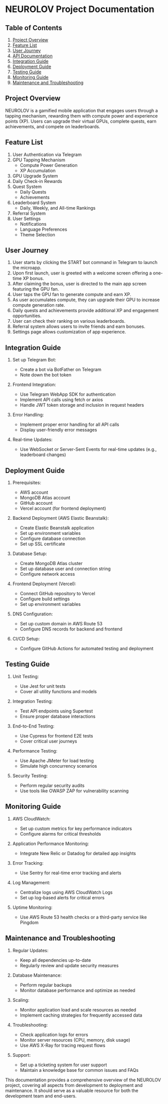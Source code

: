 # NEUROLOV Project Documentation

## Table of Contents
1. [Project Overview](#project-overview)
2. [Feature List](#feature-list)
3. [User Journey](#user-journey)
4. [API Documentation](#api-documentation)
5. [Integration Guide](#integration-guide)
6. [Deployment Guide](#deployment-guide)
7. [Testing Guide](#testing-guide)
8. [Monitoring Guide](#monitoring-guide)
9. [Maintenance and Troubleshooting](#maintenance-and-troubleshooting)

## Project Overview

NEUROLOV is a gamified mobile application that engages users through a tapping mechanism, rewarding them with compute power and experience points (XP). Users can upgrade their virtual GPUs, complete quests, earn achievements, and compete on leaderboards.

## Feature List

1. User Authentication via Telegram
2. GPU Tapping Mechanism
   - Compute Power Generation
   - XP Accumulation
3. GPU Upgrade System
4. Daily Check-in Rewards
5. Quest System
   - Daily Quests
   - Achievements
6. Leaderboard System
   - Daily, Weekly, and All-time Rankings
7. Referral System
8. User Settings
   - Notifications
   - Language Preferences
   - Theme Selection

## User Journey

1. User starts by clicking the START bot command in Telegram to launch the microapp.
2. Upon first launch, user is greeted with a welcome screen offering a one-time XP bonus.
3. After claiming the bonus, user is directed to the main app screen featuring the GPU fan.
4. User taps the GPU fan to generate compute and earn XP.
5. As user accumulates compute, they can upgrade their GPU to increase compute generation rate.
6. Daily quests and achievements provide additional XP and engagement opportunities.
7. User can check their ranking on various leaderboards.
8. Referral system allows users to invite friends and earn bonuses.
9. Settings page allows customization of app experience.


## Integration Guide

1. Set up Telegram Bot:
   - Create a bot via BotFather on Telegram
   - Note down the bot token

2. Frontend Integration:
   - Use Telegram WebApp SDK for authentication
   - Implement API calls using fetch or axios
   - Handle JWT token storage and inclusion in request headers

3. Error Handling:
   - Implement proper error handling for all API calls
   - Display user-friendly error messages

4. Real-time Updates:
   - Use WebSocket or Server-Sent Events for real-time updates (e.g., leaderboard changes)

## Deployment Guide

1. Prerequisites:
   - AWS account
   - MongoDB Atlas account
   - GitHub account
   - Vercel account (for frontend deployment)

2. Backend Deployment (AWS Elastic Beanstalk):
   - Create Elastic Beanstalk application
   - Set up environment variables
   - Configure database connection
   - Set up SSL certificate

3. Database Setup:
   - Create MongoDB Atlas cluster
   - Set up database user and connection string
   - Configure network access

4. Frontend Deployment (Vercel):
   - Connect GitHub repository to Vercel
   - Configure build settings
   - Set up environment variables

5. DNS Configuration:
   - Set up custom domain in AWS Route 53
   - Configure DNS records for backend and frontend

6. CI/CD Setup:
   - Configure GitHub Actions for automated testing and deployment

## Testing Guide

1. Unit Testing:
   - Use Jest for unit tests
   - Cover all utility functions and models

2. Integration Testing:
   - Test API endpoints using Supertest
   - Ensure proper database interactions

3. End-to-End Testing:
   - Use Cypress for frontend E2E tests
   - Cover critical user journeys

4. Performance Testing:
   - Use Apache JMeter for load testing
   - Simulate high concurrency scenarios

5. Security Testing:
   - Perform regular security audits
   - Use tools like OWASP ZAP for vulnerability scanning

## Monitoring Guide

1. AWS CloudWatch:
   - Set up custom metrics for key performance indicators
   - Configure alarms for critical thresholds

2. Application Performance Monitoring:
   - Integrate New Relic or Datadog for detailed app insights

3. Error Tracking:
   - Use Sentry for real-time error tracking and alerts

4. Log Management:
   - Centralize logs using AWS CloudWatch Logs
   - Set up log-based alerts for critical errors

5. Uptime Monitoring:
   - Use AWS Route 53 health checks or a third-party service like Pingdom

## Maintenance and Troubleshooting

1. Regular Updates:
   - Keep all dependencies up-to-date
   - Regularly review and update security measures

2. Database Maintenance:
   - Perform regular backups
   - Monitor database performance and optimize as needed

3. Scaling:
   - Monitor application load and scale resources as needed
   - Implement caching strategies for frequently accessed data

4. Troubleshooting:
   - Check application logs for errors
   - Monitor server resources (CPU, memory, disk usage)
   - Use AWS X-Ray for tracing request flows

5. Support:
   - Set up a ticketing system for user support
   - Maintain a knowledge base for common issues and FAQs

This documentation provides a comprehensive overview of the NEUROLOV project, covering all aspects from development to deployment and maintenance. It should serve as a valuable resource for both the development team and end-users.
